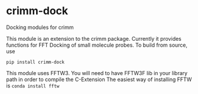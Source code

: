 # crimm-dock
Docking modules for crimm

This module is an extension to the crimm package. Currently it provides functions for FFT Docking of small molecule probes.
To build from source, use
```
pip install crimm-dock
```
This module uses FFTW3. You will need to have FFTW3F lib in your library path in order to compile the C-Extension
The easiest way of installing FFTW is `conda install fftw`

